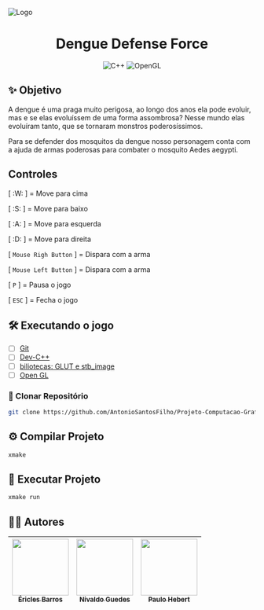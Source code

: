![Logo](https://github.com/paulohebert/aedes-attack/assets/133797775/6ef459b5-7653-44a6-b387-5a52a3bb8178)

<div align="center">

#  Dengue Defense Force



![C++](https://img.shields.io/badge/C++-%23000?style=for-the-badge&logo=cplusplusbuilder)
![OpenGL](https://img.shields.io/badge/OpenGL-%23000?style=for-the-badge&logo=opengl)

</div>

## :sparkles: Objetivo
A dengue é uma praga muito perigosa, ao longo dos anos ela pode evoluir, mas e se elas evoluíssem de uma forma assombrosa? Nesse mundo elas evoluíram tanto, que se tornaram monstros poderosíssimos.

Para se defender dos mosquitos da dengue nosso personagem conta com a ajuda de armas poderosas para combater o mosquito Aedes aegypti. 

## Controles

[ :W: ] = Move para cima

[ :S: ] = Move para baixo

[ :A: ] = Move para esquerda

[ :D: ] = Move para direita

[ `Mouse Righ Button` ] = Dispara com a arma

[ `Mouse Left Button` ] = Dispara com a arma

[ `P` ] = Pausa o jogo

[ `ESC` ] = Fecha o jogo



## :hammer_and_wrench: Executando o jogo

- [ ] [Git](https://git-scm.com/downloads)
- [ ] [Dev-C++](https://www.bloodshed.net/) 
- [ ] [biliotecas: GLUT e stb_image ](https://www.opengl.org/resources/libraries/glut/glut_downloads.php) 
- [ ] [Open GL ](https://opengl.org/) 

### :open_file_folder: Clonar Repositório

```bash
git clone https://github.com/AntonioSantosFilho/Projeto-Computacao-Grafica.git
```

## :gear: Compilar Projeto

```bash
xmake
```

## :rocket: Executar Projeto

```bash
xmake run
```

## :technologist: Autores

| [<img loading="lazy" src="https://avatars.githubusercontent.com/u/142631931?v=4" width=115><br><sub>Éricles Barros</sub>](https://github.com/PsyDark00) | [<img loading="lazy" src="https://avatars.githubusercontent.com/u/140926493?v=4" width=115><br><sub>Nivaldo Guedes</sub>](https://github.com/nivaldoguedes) | [<img loading="lazy" src="https://avatars.githubusercontent.com/u/133797775?v=4" width=115><br><sub>Paulo Hebert</sub>](https://github.com/paulohebert) |
| :-----------------------------------------------------------------------------------------------------------------------------------------------------: | :---------------------------------------------------------------------------------------------------------------------------------------------------------: | :-----------------------------------------------------------------------------------------------------------------------------------------------------: |